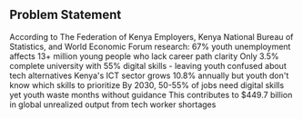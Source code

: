 ## Problem Statement


According to The Federation of Kenya Employers, Kenya National Bureau of Statistics, and World Economic Forum research:
67% youth unemployment affects 13+ million young people who lack career path clarity
Only 3.5% complete university with 55% digital skills - leaving youth confused about tech alternatives
Kenya's ICT sector grows 10.8% annually but youth don't know which skills to prioritize
By 2030, 50-55% of jobs need digital skills yet youth waste months without guidance
This contributes to $449.7 billion in global unrealized output from tech worker shortages
